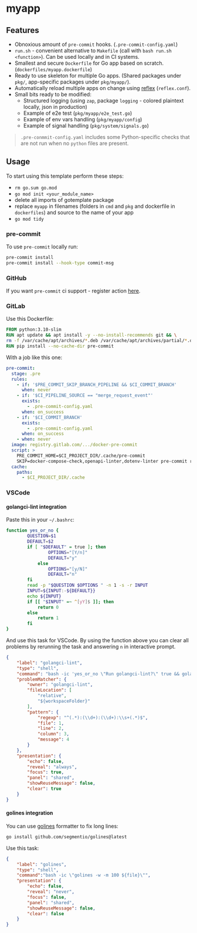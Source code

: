 # myapp

## Features

- Obnoxious amount of `pre-commit` hooks. (`.pre-commit-config.yaml`)
- `run.sh` - convenient alternative to `Makefile` (call with `bash run.sh <function>`). Can be used locally and in CI systems.
- Smallest and secure `Dockerfile` for Go app based on scratch. (`dockerfiles/myapp.dockerfile`)
- Ready to use skeleton for multiple Go apps. (Shared packages under `pkg/`, app-specific packages under `pkg/myapp/`).
- Automatically reload multiple apps on change using [reflex](https://github.com/cespare/reflex) (`reflex.conf`).
- Small bits ready to be modified:
  - Structured logging (using `zap`, package `logging` - colored plaintext locally, json in production)
  - Example of e2e test (`pkg/myapp/e2e_test.go`)
  - Example of env vars handling (`pkg/myapp/config`)
  - Example of signal handling (`pkg/system/signals.go`)

> `.pre-conmmit-config.yaml` includes some Python-specific checks that are not run when no `python` files are present.

## Usage

To start using this template perform these steps:

- `rm go.sum go.mod`
- `go mod init <your_module_name>`
- delete all imports of gotemplate package
- replace `myapp` in filenames (folders in `cmd` and `pkg` and dockerfile in
`dockerfiles`) and source to the name of your app
- `go mod tidy`

### pre-commit

To use `pre-commit` locally run:

```bash
pre-commit install
pre-commit install --hook-type commit-msg
```

### GitHub

If you want `pre-commit` ci support - register action [here](https://pre-commit.ci/).

### GitLab

Use this Dockerfile:

```dockerfile
FROM python:3.10-slim
RUN apt update && apt install -y --no-install-recommends git && \
rm -f /var/cache/apt/archives/*.deb /var/cache/apt/archives/partial/*.deb /var/cache/apt/*.bin || true
RUN pip install --no-cache-dir pre-commit
```

With a job like this one:

```yaml
pre-commit:
  stage: .pre
  rules:
    - if: '$PRE_COMMIT_SKIP_BRANCH_PIPELINE && $CI_COMMIT_BRANCH'
      when: never
    - if: '$CI_PIPELINE_SOURCE == "merge_request_event"'
      exists:
        - .pre-commit-config.yaml
      when: on_success
    - if: '$CI_COMMIT_BRANCH'
      exists:
        - .pre-commit-config.yaml
      when: on_success
    - when: never
  image: registry.gitlab.com/.../docker-pre-commit
  script: >
    PRE_COMMIT_HOME=$CI_PROJECT_DIR/.cache/pre-commit
    SKIP=docker-compose-check,openapi-linter,dotenv-linter pre-commit run --all-files
  cache:
    paths:
      - $CI_PROJECT_DIR/.cache
```

### VSCode

#### golangci-lint integration

Paste this in your `~/.bashrc`:

```bash
function yes_or_no {
        QUESTION=$1
        DEFAULT=$2
        if [ "$DEFAULT" = true ]; then
                OPTIONS="[Y/n]"
                DEFAULT="y"
            else
                OPTIONS="[y/N]"
                DEFAULT="n"
        fi
        read -p "$QUESTION $OPTIONS " -n 1 -s -r INPUT
        INPUT=${INPUT:-${DEFAULT}}
        echo ${INPUT}
        if [[ "$INPUT" =~ ^[yY]$ ]]; then
            return 0
        else
            return 1
        fi
}
```

And use this task for VSCode. By using the function above you can clear all problems
by rerunning the task and answering `n` in interactive prompt.

```json
{
    "label": "golangci-lint",
    "type": "shell",
    "command": "bash -ic 'yes_or_no \"Run golangci-lint?\" true && golangci-lint run --enable-all || true'",
    "problemMatcher": {
        "owner": "golangci-lint",
        "fileLocation": [
            "relative",
            "${workspaceFolder}"
        ],
        "pattern": {
            "regexp": "^(.*):(\\d+):(\\d+):\\s+(.*)$",
            "file": 1,
            "line": 2,
            "column": 3,
            "message": 4
        }
    },
    "presentation": {
        "echo": false,
        "reveal": "always",
        "focus": true,
        "panel": "shared",
        "showReuseMessage": false,
        "clear": true
    }
}
```

#### golines integration

You can use [golines](https://github.com/segmentio/golines) formatter to fix long lines:

```bash
go install github.com/segmentio/golines@latest
```

Use this task:

```json
{
    "label": "golines",
    "type": "shell",
    "command":"bash -ic \"golines -w -m 100 ${file}\"",
    "presentation": {
        "echo": false,
        "reveal": "never",
        "focus": false,
        "panel": "shared",
        "showReuseMessage": false,
        "clear": false
    }
}
```
